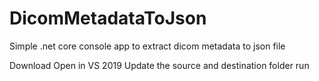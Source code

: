# DicomMetadataToJson
Simple .net core console app to extract dicom metadata to json file

Download
Open in VS 2019
Update the source and destination folder 
run
